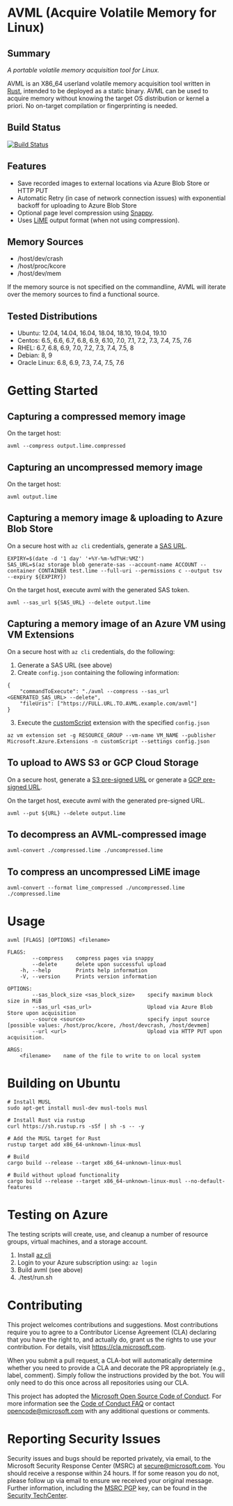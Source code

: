 # AVML (Acquire Volatile Memory for Linux)

## Summary

*A portable volatile memory acquisition tool for Linux.*

AVML is an X86_64 userland volatile memory acquisition tool written in
[Rust](https://www.rust-lang.org/), intended to be deployed as a static binary.
AVML can be used to acquire memory without knowing the target OS distribution
or kernel a priori.  No on-target compilation or fingerprinting is needed.

## Build Status

[![Build Status](https://dev.azure.com/ms/avml/_apis/build/status/microsoft.avml?branchName=main)](https://dev.azure.com/ms/avml/_build/latest?definitionId=157&branchName=main)

## Features
* Save recorded images to external locations via Azure Blob Store or HTTP PUT
* Automatic Retry (in case of network connection issues) with exponential backoff for uploading to Azure Blob Store
* Optional page level compression using [Snappy](https://google.github.io/snappy/).
* Uses [LiME](https://github.com/504ensicsLabs/LiME/) output format (when not using compression).

## Memory Sources
* /host/dev/crash
* /host/proc/kcore
* /host/dev/mem

If the memory source is not specified on the commandline, AVML will iterate over the memory sources to find a functional source.

## Tested Distributions
* Ubuntu: 12.04, 14.04, 16.04, 18.04, 18.10, 19.04, 19.10
* Centos: 6.5, 6.6, 6.7, 6.8, 6.9, 6.10, 7.0, 7.1, 7.2, 7.3, 7.4, 7.5, 7.6
* RHEL: 6.7, 6.8, 6.9, 7.0, 7.2, 7.3, 7.4, 7.5, 8
* Debian: 8, 9
* Oracle Linux: 6.8, 6.9, 7.3, 7.4, 7.5, 7.6

# Getting Started

## Capturing a compressed memory image

On the target host:

```
avml --compress output.lime.compressed
```

## Capturing an uncompressed memory image

On the target host:

```
avml output.lime
```

## Capturing a memory image & uploading to Azure Blob Store

On a secure host with `az cli` credentials, generate a [SAS URL](https://docs.microsoft.com/en-us/azure/storage/common/storage-sas-overview).
```
EXPIRY=$(date -d '1 day' '+%Y-%m-%dT%H:%MZ') 
SAS_URL=$(az storage blob generate-sas --account-name ACCOUNT --container CONTAINER test.lime --full-uri --permissions c --output tsv --expiry ${EXPIRY})
```

On the target host, execute avml with the generated SAS token.
```
avml --sas_url ${SAS_URL} --delete output.lime
```

## Capturing a memory image of an Azure VM using VM Extensions

On a secure host with `az cli` credentials, do the following:

1. Generate a SAS URL (see above)
2. Create `config.json` containing the following information:
```
{
    "commandToExecute": "./avml --compress --sas_url <GENERATED_SAS_URL> --delete",
    "fileUris": ["https://FULL.URL.TO.AVML.example.com/avml"]
}
```
3. Execute the [customScript](https://docs.microsoft.com/en-us/azure/virtual-machines/extensions/custom-script-linux) extension with the specified `config.json`
```
az vm extension set -g RESOURCE_GROUP --vm-name VM_NAME --publisher Microsoft.Azure.Extensions -n customScript --settings config.json
```

## To upload to AWS S3 or GCP Cloud Storage
On a secure host, generate a [S3 pre-signed URL](https://docs.aws.amazon.com/cli/latest/reference/s3/presign.html) or generate a [GCP pre-signed URL](https://cloud.google.com/storage/docs/gsutil/commands/signurl).

On the target host, execute avml with the generated pre-signed URL.
```
avml --put ${URL} --delete output.lime
```

## To decompress an AVML-compressed image
```
avml-convert ./compressed.lime ./uncompressed.lime
```

## To compress an uncompressed LiME image
```
avml-convert --format lime_compressed ./uncompressed.lime ./compressed.lime
```

# Usage

```
avml [FLAGS] [OPTIONS] <filename>

FLAGS:
        --compress    compress pages via snappy
        --delete      delete upon successful upload
    -h, --help        Prints help information
    -V, --version     Prints version information

OPTIONS:
        --sas_block_size <sas_block_size>    specify maximum block size in MiB
        --sas_url <sas_url>                  Upload via Azure Blob Store upon acquisition
        --source <source>                    specify input source [possible values: /host/proc/kcore, /host/devcrash, /host/devmem]
        --url <url>                          Upload via HTTP PUT upon acquisition.

ARGS:
    <filename>    name of the file to write to on local system
```

# Building on Ubuntu

    # Install MUSL
    sudo apt-get install musl-dev musl-tools musl

    # Install Rust via rustup
    curl https://sh.rustup.rs -sSf | sh -s -- -y

    # Add the MUSL target for Rust
    rustup target add x86_64-unknown-linux-musl

    # Build
    cargo build --release --target x86_64-unknown-linux-musl

    # Build without upload functionality
    cargo build --release --target x86_64-unknown-linux-musl --no-default-features

# Testing on Azure

The testing scripts will create, use, and cleanup a number of resource groups, virtual machines, and a storage account.

1. Install [az cli](https://docs.microsoft.com/en-us/cli/azure/install-azure-cli)
2. Login to your Azure subscription using: `az login`
3. Build avml (see above)
4. ./test/run.sh

# Contributing

This project welcomes contributions and suggestions. Most contributions require you to
agree to a Contributor License Agreement (CLA) declaring that you have the right to,
and actually do, grant us the rights to use your contribution. For details, visit
https://cla.microsoft.com.

When you submit a pull request, a CLA-bot will automatically determine whether you need
to provide a CLA and decorate the PR appropriately (e.g., label, comment). Simply follow the
instructions provided by the bot. You will only need to do this once across all repositories using our CLA.

This project has adopted the [Microsoft Open Source Code of Conduct](https://opensource.microsoft.com/codeofconduct/).
For more information see the [Code of Conduct FAQ](https://opensource.microsoft.com/codeofconduct/faq/)
or contact [opencode@microsoft.com](mailto:opencode@microsoft.com) with any additional questions or comments.

# Reporting Security Issues

Security issues and bugs should be reported privately, via email, to the Microsoft Security
Response Center (MSRC) at [secure@microsoft.com](mailto:secure@microsoft.com). You should
receive a response within 24 hours. If for some reason you do not, please follow up via
email to ensure we received your original message. Further information, including the
[MSRC PGP](https://technet.microsoft.com/en-us/security/dn606155) key, can be found in
the [Security TechCenter](https://technet.microsoft.com/en-us/security/default).
